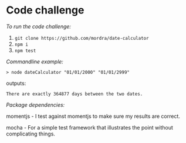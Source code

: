 # Code challenge

*To run the code challenge:*

1. `git clone https://github.com/mordra/date-calculator`
2. `npm i`
3. `npm test`

*Commandline example:*

`> node dateCalculator "01/01/2000" "01/01/2999"` 

outputs:

`There are exactly 364877 days between the two dates.`

*Package dependencies:*

momentjs - I test against momentjs to make sure my results are correct.

mocha - For a simple test framework that illustrates the point without complicating things.
